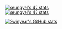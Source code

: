 [![seungyel's 42 stats](https://badge42.herokuapp.com/api/stats/seungyel)](https://github.com/2winyear)
</br>
[![seungyel's 42 stats](https://badge42.vercel.app/api/v2/stats/cl0yx1v0j0158ns5shlllmdvb?cursusId=21)](https://github.com/JaeSeoKim/badge42)
</br>

[![2winyear's GitHub stats](https://github-readme-stats.vercel.app/api?username=2winyear)](https://github.com/2winyear)
</br>
<!-- [![Solved.ac 프로필](http://mazassumnida.wtf/api/v2/generate_badge?boj={handle})](https://solved.ac/{handle}) -->

